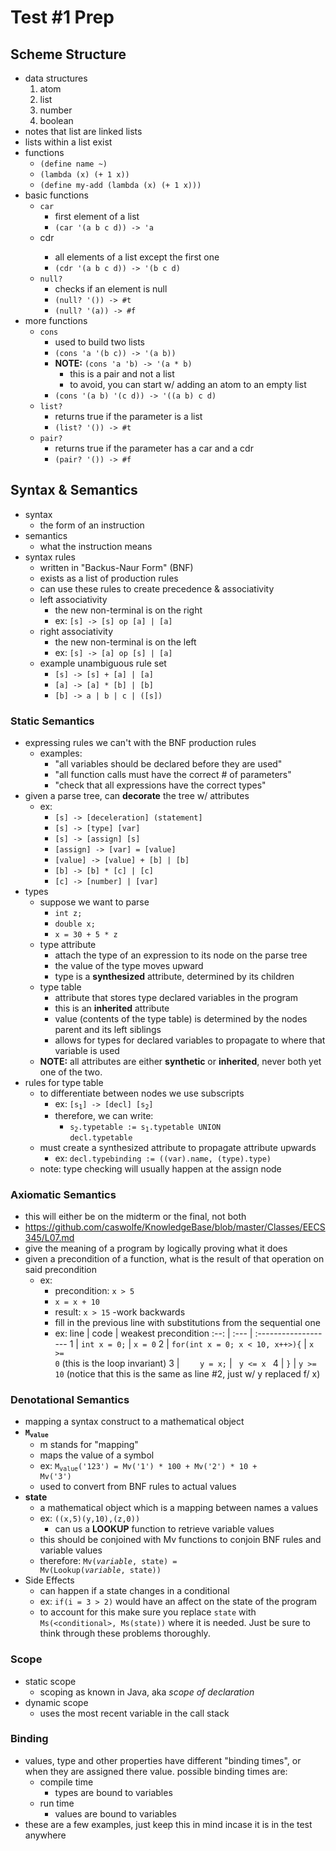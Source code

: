 # Test #1 Prep

## Scheme Structure

- data structures
    1) atom
    1) list
    1) number
    1) boolean
- notes that list are linked lists
- lists within a list exist
- functions
    - <code>(define name ~)</code>
    - <code>(lambda (x) (+ 1 x))</code>
    - <code>(define my-add (lambda (x) (+ 1 x)))</code>
- basic functions
    - <code>car</code>
        - first element of a list
        - <code>(car '(a b c d)) -> 'a</code>
    - <cdoe>cdr</code>
        - all elements of a list except the first one
        - <code>(cdr '(a b c d)) -> '(b c d)</code>
    - <code>null?</code>
        - checks if an element is null
        - <code>(null? '()) -> #t</code>
        - <code>(null? '(a)) -> #f</code>
- more functions
    - <code>cons</code>
        - used to build two lists
        - <code>(cons 'a '(b c)) -> '(a b))</code>
        - **NOTE:** <code>(cons 'a 'b) -> '(a * b)</code>
            - this is a pair and not a list
            - to avoid, you can start w/ adding an atom to an empty list
        - <code>(cons '(a b) '(c d)) -> '((a b) c d)</code>
    - <code>list?</code>
        - returns true if the parameter is a list
        - <code>(list? '()) -> #t</code>
    - <code>pair?</code>
        - returns true if the parameter has a car and a cdr
        - <code>(pair? '()) -> #f</code>

## Syntax & Semantics

- syntax
    - the form of an instruction
- semantics
    - what the instruction means
- syntax rules
    - written in "Backus-Naur Form" (BNF)
    - exists as a list of production rules
    - can use these rules to create precedence & associativity
    - left associativity
        - the new non-terminal is on the right
        - ex: <code>[s] -> [s] op [a] | [a]</code>
    - right associativity
        - the new non-terminal is on the left
        - ex: <code>[s] -> [a] op [s] | [a]</code>
    - example unambiguous rule set
        - <code>[s] -> [s] + [a] | [a]</code>
        - <code>[a] -> [a] * [b] | [b]</code>
        - <code>[b] -> a | b | c | ([s])</code>

### Static Semantics

- expressing rules we can't with the BNF production rules
    - examples:
        - "all variables should be declared before they are used"
        - "all function calls must have the correct # of parameters"
        - "check that all expressions have the correct types"
- given a parse tree, can **decorate** the tree w/ attributes
    - ex:
        - <code>[s] -> [deceleration] (statement]</code>
        - <code>[s] -> [type] [var]</code>
        - <code>[s] -> [assign] [s]</code>
        - <code>[assign] -> [var] = [value]</code>
        - <code>[value] -> [value] + [b] | [b]</code>
        - <code>[b] -> [b] * [c] | [c]</code>
        - <code>[c] -> [number] | [var]</code>
- types
    - suppose we want to parse
        - <code>int z;</code>
        - <code>double x;</code>
        - <code>x = 30 + 5 * z</code>
    - type attribute
        - attach the type of an expression to its node on the parse tree
        - the value of the type moves upward
        - type is a **synthesized** attribute, determined by its children
    - type table
        - attribute that stores type declared variables in the program
        - this is an **inherited** attribute
        - value (contents of the type table) is determined by the nodes parent and its left siblings
        - allows for types for declared variables to propagate to where that variable is used
    - **NOTE:** all attributes are either **synthetic** or **inherited**, never both yet one of the two.
- rules for type table
    - to differentiate between nodes we use subscripts
        - ex: <code>[s<sub>1</sub>] -> [decl] [s<sub>2</sub>]</code>
        - therefore, we can write:
            - <code>s<sub>2</sub>.typetable := s<sub>1</sub>.typetable UNION decl.typetable</code>
    - must create a synthesized attribute to propagate attribute upwards
        - ex: <code>decl.typebinding := ((var).name, (type).type)</code>
    - note: type checking will usually happen at the assign node

### Axiomatic Semantics

- this will either be on the midterm or the final, not both
- https://github.com/caswolfe/KnowledgeBase/blob/master/Classes/EECS345/L07.md
- give the meaning of a program by logically proving what it does
- given a precondition of a function, what is the result of that operation on said precondition
    - ex:
        - precondition: <code>x > 5</code>
        - <code>x = x + 10</code>
        - result: <code>x > 15</code>
    -work backwards
        - fill in the previous line with substitutions from the sequential one
        - ex:
            line | code | weakest precondition
            :--: | :--- | :-------------------
            1 | <code>int x = 0;</code> | <code>x = 0</code>
            2 | <code>for(int x = 0; x \< 10, x++>){</code> | <code>x \>= 0</code> (this is the loop invariant)
            3 | <code>&nbsp;&nbsp;&nbsp;&nbsp;y = x;</code> | <code> y \<= x </code>
            4 | <code>}</code> | <code>y >= 10</code> (notice that this is the same as line #2, just w/ y replaced f/ x)



### Denotational Semantics

- mapping a syntax construct to a mathematical object
- **<code>M<sub>value</sub></code>**
    - m stands for "mapping"
    - maps the value of a symbol
    - ex: <code>M<sub>value</sub>('123') = Mv('1') * 100 + Mv('2') * 10 + Mv('3')</code>
    - used to convert from BNF rules to actual values
- **state**
    - a mathematical object which is a mapping between names a values
    - ex: <code>((x,5)(y,10),(z,0))</code>
        - can us a **LOOKUP** function to retrieve variable values
    - this should be conjoined with  Mv functions to conjoin BNF rules and variable values
    - therefore: <code>Mv(*variable*, state) = Mv(Lookup(*variable*, state))</code>
- Side Effects
    - can happen if a state changes in a conditional
    - ex: <code>if(i = 3 > 2)</code> would have an affect on the state of the program
    - to account for this make sure you replace <code>state</code> with <code>Ms(\<conditional\>, Ms(state))</code> where it is needed. Just be sure to think through these problems thoroughly.

### Scope
- static scope
    - scoping as known in Java, aka *scope of declaration*
- dynamic scope
    - uses the most recent variable in the call stack

### Binding
- values, type and other properties have different "binding times", or when they are assigned there value. possible binding times are:
    - compile time
        - types are bound to variables
    - run time
        - values are bound to variables
- these are a few examples, just keep this in mind incase it is in the test anywhere

